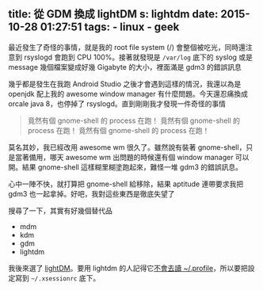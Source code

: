 title: 從 GDM 換成 lightDM
s: lightdm
date: 2015-10-28 01:27:51
tags:
    - linux
    - geek
---

最近發生了奇怪的事情，就是我的 root file system (/) 會整個被吃光，同時還注意到 rsyslogd 會跑到 CPU 100%。接著就發現是 <code>/var/log</code> 底下的 syslog 或是 message 幾個檔案變成好幾 Gigabyte 的大小，裡面滿是 gdm3 的錯誤訊息

幾乎都是發生在我跑 Android Studio 之後才會遇到這樣的情況，我還以為是 openjdk 配上我的 awesome window manager 有什麼問題。今天還忍痛換成 orcale java 8，也停掉了 rsyslogd。直到剛剛我才發現一件奇怪的事情

> 竟然有個 gnome-shell 的 process 在跑！
> 竟然有個 gnome-shell 的 process 在跑！
> 竟然有個 gnome-shell 的 process 在跑！

<!-- more -->

莫名其妙，我已經改用 awesome wm 很久了。雖然說有裝著 gnome-shell，只是當著備用，哪天 awesome wm 出問題的時候還有個 window manager 可以開。結果 gnome-shell 這樣糊里糊塗跑起來，難怪一堆 gdm3 的錯誤訊息。

心中一陣不快，就打算把 gnome-shell 給移除，結果 aptitude 連帶要求我把 gdm3 也一起拿掉。好吧，我對這些東西是徹底失望了

搜尋了一下，其實有好幾個替代品

* mdm
* kdm
* gdm
* lightdm

我後來選了 [lightDM](https://zh.wikipedia.org/wiki/LightDM)。要用 lightdm 的人記得它[不會去讀 ~/.profile](https://bugs.debian.org/cgi-bin/bugreport.cgi?bug=636108)，所以要把設定寫到 <code>~/.xsessionrc</code> 底下。
